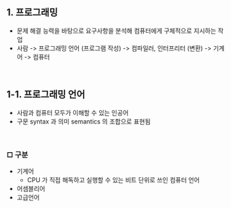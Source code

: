 ## 1. 프로그래밍
* 문제 해결 능력을 바탕으로 요구사항을 분석해 컴퓨터에게 구체적으로 지시하는 작업
* 사람 -> 프로그래밍 언어 (프로그램 작성) -> 컴파일러, 인터프리터 (변환) -> 기계어 -> 컴퓨터
<br/>

## 1-1. 프로그래밍 언어
+ 사람과 컴퓨터 모두가 이해할 수 있는 인공어
+ 구문 syntax 과 의미 semantics 의 조합으로 표현됨
<br/>

### □ 구분
* 기계어
  * CPU 가 직접 해독하고 실행할 수 있는 비트 단위로 쓰인 컴퓨터 언어
* 어셈블리어
* 고급언어